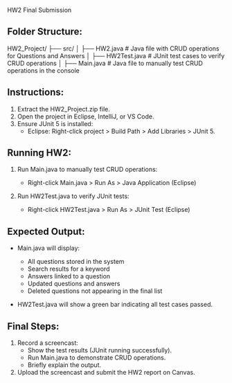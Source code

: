 HW2 Final Submission

Folder Structure:
-----------------

HW2_Project/
├── src/
│   ├── HW2.java           # Java file with CRUD operations for Questions and Answers
│   ├── HW2Test.java       # JUnit test cases to verify CRUD operations
│   ├── Main.java          # Java file to manually test CRUD operations in the console

Instructions:
-------------
1. Extract the HW2_Project.zip file.
2. Open the project in Eclipse, IntelliJ, or VS Code.
3. Ensure JUnit 5 is installed:
   - Eclipse: Right-click project > Build Path > Add Libraries > JUnit 5.

Running HW2:
------------
1. Run Main.java to manually test CRUD operations:
   - Right-click Main.java > Run As > Java Application (Eclipse)

2. Run HW2Test.java to verify JUnit tests:
   - Right-click HW2Test.java > Run As > JUnit Test (Eclipse)

Expected Output:
----------------
- Main.java will display:
  * All questions stored in the system
  * Search results for a keyword
  * Answers linked to a question
  * Updated questions and answers
  * Deleted questions not appearing in the final list

- HW2Test.java will show a green bar indicating all test cases passed.

Final Steps:
------------
1. Record a screencast:
   - Show the test results (JUnit running successfully).
   - Run Main.java to demonstrate CRUD operations.
   - Briefly explain the output.
2. Upload the screencast and submit the HW2 report on Canvas.

